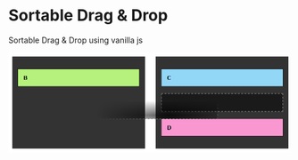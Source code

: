 # Sortable Drag & Drop
Sortable Drag &amp; Drop using vanilla js



![Screenshot Drag & Drop](https://github.com/wwwbijay/Sortable-Drag-Drop/blob/main/drag-drop-screenshot.png?raw=true)

